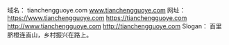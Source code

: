 域名：
tianchengguoye.com
www.tianchengguoye.com
网址：
https://www.tianchengguoye.com
https://tianchengguoye.com
http://www.tianchengguoye.com
http://tianchengguoye.com
Slogan：
百里脐橙连崀山，乡村振兴在路上。
